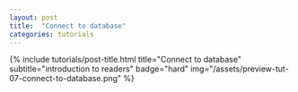 ```yaml
---
layout: post
title:  "Connect to database"
categories: tutorials
---
```


{%
  include tutorials/post-title.html
  title="Connect to database"
  subtitle="introduction to readers"
  badge="hard"
  img="/assets/preview-tut-07-connect-to-database.png"
%}
<!--more-->

